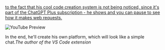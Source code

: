 <!--
date: 2024-03-20T02:29:10
-->

 [to the fact that his cool code creation system is not being noticed, since it's part of the ChatGPT Plus subscription - he shows and you can pause to see how it makes web requests.](https://www.youtube.com/watch?v=bxU937z9GQE)

![YouTube Preview](https://img.youtube.com/vi/bxU937z9GQE/mqdefault.jpg)

In the end, he'll create his own platform, which will look like a simple chat._The author of the VS Code extension_